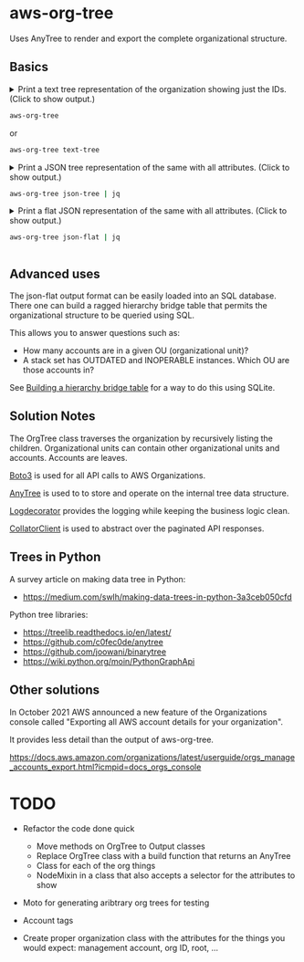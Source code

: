 # aws-org-tree

Uses AnyTree to render and export the complete organizational structure.

## Basics

<details>
<summary>
Print a text tree representation of the organization showing just the IDs. (Click to show output.)

```bash
aws-org-tree
```

or 

```bash
aws-org-tree text-tree
```

</summary>

Result:

```text
r-auh0
├── 897617218731
├── 975072629527
├── 480783779961
├── 139442570134
├── ou-auh0-udicosld
│   └── 345132479590
├── ou-auh0-5qqlm6wn
│   └── 749430203777
└── ou-auh0-p5cmxwe9
    ├── 933189656188
    ├── 638726906110
    ├── 423811555754
    └── 192985681585
```
</details>

<details>
<summary>
Print a JSON tree representation of the same with all attributes. (Click to show output.)

```bash
aws-org-tree json-tree | jq
```
</summary>

```json
{
  "Properties": {
    "Id": "r-auh0",
    "Arn": "arn:aws:organizations::480783779961:root/o-webyrpj5yp/r-auh0",
    "Name": "Root",
    "PolicyTypes": [
      {
        "Type": "SERVICE_CONTROL_POLICY",
        "Status": "ENABLED"
      }
    ],
    "Type": "ROOT"
  },
  "name": "r-auh0",
  "children": [
    {
      "Properties": {
        "Id": "897617218731",
        "Type": "ACCOUNT",
        "Arn": "arn:aws:organizations::480783779961:account/o-webyrpj5yp/897617218731",
        "Email": "...",
        "Name": "...",
        "Status": "ACTIVE",
        "JoinedMethod": "CREATED",
        "JoinedTimestamp": "2021-09-29T17:00:35.949000+02:00"
      },
      "name": "897617218731"
    },
    {
      "Properties": {
        "Id": "975072629527",
        "Type": "ACCOUNT",
        "Arn": "arn:aws:organizations::480783779961:account/o-webyrpj5yp/975072629527",
        "Email": "...",
        "Name": "...",
        "Status": "ACTIVE",
        "JoinedMethod": "CREATED",
        "JoinedTimestamp": "2021-09-27T17:37:30.689000+02:00"
      },
      "name": "975072629527"
    },
```
</details>

<details>
<summary>
Print a flat JSON representation of the same with all attributes. (Click to show output.)

```bash
aws-org-tree json-flat | jq
```
</summary>

```json
[
  {
    "Id": "r-auh0",
    "Arn": "arn:aws:organizations::480783779961:root/o-webyrpj5yp/r-auh0",
    "Name": "Root",
    "PolicyTypes": [
      {
        "Type": "SERVICE_CONTROL_POLICY",
        "Status": "ENABLED"
      }
    ],
    "Type": "ROOT",
    "Parent": null
  },
  {
    "Id": "897617218731",
    "Type": "ACCOUNT",
    "Arn": "arn:aws:organizations::480783779961:account/o-webyrpj5yp/897617218731",
    "Email": "...",
    "Name": "...",
    "Status": "ACTIVE",
    "JoinedMethod": "CREATED",
    "JoinedTimestamp": "2021-09-29T17:00:35.949000+02:00",
    "Parent": "r-auh0"
  },
  {
    "Id": "975072629527",
    "Type": "ACCOUNT",
    "Arn": "arn:aws:organizations::480783779961:account/o-webyrpj5yp/975072629527",
    "Email": "...",
    "Name": "...",
    "Status": "ACTIVE",
    "JoinedMethod": "CREATED",
    "JoinedTimestamp": "2021-09-27T17:37:30.689000+02:00",
    "Parent": "r-auh0"
  },
```
</details>

## Advanced uses

The json-flat output format can be easily loaded into an SQL database. There one can build a ragged hierarchy bridge table that permits the organizational structure to be queried using SQL.

This allows you to answer questions such as:

* How many accounts are in a given OU (organizational unit)?
* A stack set has OUTDATED and INOPERABLE instances. Which OU are those accounts in?

See [Building a hierarchy bridge table](building-a-hierarchy-bridge-table.md) for a way to do this using SQLite.

## Solution Notes

The OrgTree class traverses the organization by recursively listing the children. Organizational units can contain other organizational units and accounts. Accounts are leaves. 

[Boto3](https://github.com/boto/boto3) is used for all API calls to AWS Organizations.

[AnyTree](https://github.com/c0fec0de/anytree) is used to to store and operate on the internal tree data structure. 

[Logdecorator](https://github.com/sighalt/logdecorator) provides the logging while keeping the business logic clean.

[CollatorClient](https://github.com/iainelder/boto-collator-client) is used to abstract over the paginated API responses.

## Trees in Python

A survey article on making data tree in Python:

* https://medium.com/swlh/making-data-trees-in-python-3a3ceb050cfd

Python tree libraries:

* https://treelib.readthedocs.io/en/latest/
* https://github.com/c0fec0de/anytree
* https://github.com/joowani/binarytree
* https://wiki.python.org/moin/PythonGraphApi

## Other solutions

In October 2021 AWS announced a new feature of the Organizations console called "Exporting all AWS account details for your organization".

It provides less detail than the output of aws-org-tree.

https://docs.aws.amazon.com/organizations/latest/userguide/orgs_manage_accounts_export.html?icmpid=docs_orgs_console

# TODO

* Refactor the code done quick

   * Move methods on OrgTree to Output classes
   * Replace OrgTree class with a build function that returns an AnyTree
   * Class for each of the org things
   * NodeMixin in a class that also accepts a selector for the attributes to show

* Moto for generating aribtrary org trees for testing
* Account tags
* Create proper organization class with the attributes for the things you would expect: management account, org ID, root, ...
